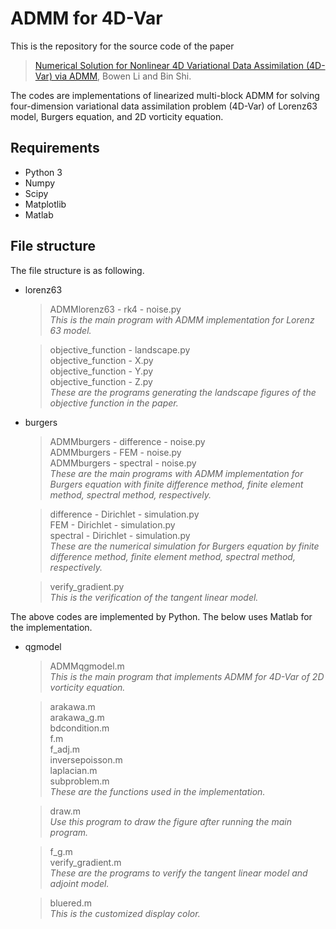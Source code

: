 # ADMM for 4D-Var

This is the repository for the source code of the paper

> [Numerical Solution for Nonlinear 4D Variational Data Assimilation (4D-Var) via ADMM](https://arxiv.org/abs/2410.04471), Bowen Li and Bin Shi.

The codes are implementations of linearized multi-block ADMM for solving four-dimension variational data assimilation problem (4D-Var) of Lorenz63 model, Burgers equation, and 2D vorticity equation.

## Requirements

- Python 3
- Numpy
- Scipy
- Matplotlib
- Matlab

## File structure

The file structure is as following.

- lorenz63  
    > ADMMlorenz63 - rk4 - noise.py  
    *This is the main program with ADMM implementation for Lorenz 63 model.*  

    > objective_function - landscape.py  
    > objective_function - X.py  
    > objective_function - Y.py  
    > objective_function - Z.py  
    *These are the programs generating the landscape figures of the objective function in the paper.*  

- burgers  
    > ADMMburgers - difference - noise.py  
    > ADMMburgers - FEM - noise.py  
    > ADMMburgers - spectral - noise.py  
    *These are the main programs with ADMM implementation for Burgers equation with finite difference method, finite element method, spectral method, respectively.*  

    > difference - Dirichlet  - simulation.py  
    > FEM - Dirichlet  - simulation.py  
    > spectral - Dirichlet  - simulation.py  
    *These are the numerical simulation for Burgers equation by finite difference method, finite element method, spectral method, respectively.*  

    > verify_gradient.py  
    *This is the verification of the tangent linear model.*  

The above codes are implemented by Python. The below uses Matlab for the implementation.

- qgmodel  
    > ADMMqgmodel.m  
    *This is the main program that implements ADMM for 4D-Var of 2D vorticity equation.*  

    > arakawa.m  
    > arakawa_g.m  
    > bdcondition.m  
    > f.m  
    > f_adj.m  
    > inversepoisson.m  
    > laplacian.m  
    > subproblem.m  
    *These are the functions used in the implementation.*  

    > draw.m  
    *Use this program to draw the figure after running the main program.*

    > f_g.m  
    > verify_gradient.m  
    *These are the programs to verify the tangent linear model and adjoint model.*

    > bluered.m  
    *This is the customized display color.*
